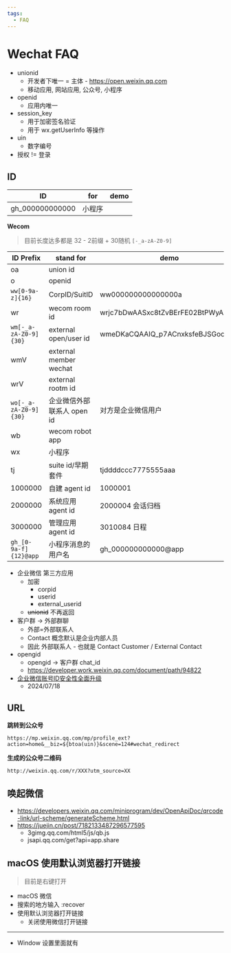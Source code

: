 ```yaml
---
tags:
  - FAQ
---
```


# Wechat FAQ

- unionid
  - 开发者下唯一 = 主体 - https://open.weixin.qq.com
  - 移动应用, 网站应用, 公众号, 小程序
- openid
  - 应用内唯一
- session_key
  - 用于加密签名验证
  - 用于 wx.getUserInfo 等操作
- uin
  - 数字编号
- 授权 != 登录

## ID

| ID              | for    | demo |
| --------------- | ------ | ---- |
| gh_000000000000 | 小程序 |

**Wecom**

> 目前长度达多都是 32 - 2前缀 + 30随机 `[-_a-zA-Z0-9]`

| ID Prefix             | stand for                  | demo                             |
| --------------------- | -------------------------- | -------------------------------- |
| oa                    | union id                   |
| o                     | openid                     |
| `ww[0-9a-z]{16}`      | CorpID/SuitID              | ww000000000000000a               |
| wr                    | wecom room id              | wrjc7bDwAASxc8tZvBErFE02BtPWyAAA |
| `wm[-_a-zA-Z0-9]{30}` | external open/user id      | wmeDKaCQAAIQ_p7ACnxksfeBJSGocAAA |
| wmV                   | external member wechat     |
| wrV                   | external rootm id          |
| `wo[-_a-zA-Z0-9]{30}` | 企业微信外部联系人 open id | 对方是企业微信用户               |
| wb                    | wecom robot app            |
| wx                    | 小程序                     |
| tj                    | suite id/早期套件          | tjddddccc7775555aaa              |
| 1000000               | 自建 agent id              | 1000001                          |
| 2000000               | 系统应用 agent id          | 2000004 会话归档                 |
| 3000000               | 管理应用 agent id          | 3010084 日程                     |
| `gh_[0-9a-f]{12}@app` | 小程序消息的用户名         | gh_000000000000@app              |

- 企业微信 第三方应用
  - 加密
    - corpid
    - userid
    - external_userid
  - ~~unionid~~ 不再返回
- 客户群 -> 外部群聊
  - 外部=外部联系人
  - Contact 概念默认是企业内部人员
  - 因此 外部联系人 - 也就是 Contact Customer / External Contact
- opengid
  - opengid -> 客户群 chat_id
  - https://developer.work.weixin.qq.com/document/path/94822
- [企业微信账号ID安全性全面升级](https://developer.work.weixin.qq.com/document/path/96516)
  - 2024/07/18

## URL

**跳转到公众号**

```
https://mp.weixin.qq.com/mp/profile_ext?action=home&__biz=${btoa(uin)}&scene=124#wechat_redirect
```

**生成的公众号二维码**

```
http://weixin.qq.com/r/XXX?utm_source=XX
```

## 唤起微信

- https://developers.weixin.qq.com/miniprogram/dev/OpenApiDoc/qrcode-link/url-scheme/generateScheme.html
- https://juejin.cn/post/7182133487296577595
  - 3gimg.qq.com/html5/js/qb.js
  - jsapi.qq.com/get?api=app.share

## macOS 使用默认浏览器打开链接

> 目前是右键打开

- macOS 微信
- 搜索的地方输入 :recover
- 使用默认浏览器打开链接
  - 关闭使用微信打开链接

---

- Window 设置里面就有
